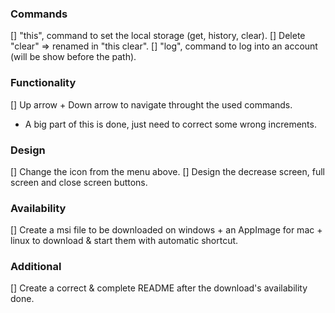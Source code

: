 ### Commands

[] "this", command to set the local storage (get, history, clear).
[] Delete "clear" => renamed in "this clear".
[] "log", command to log into an account (will be show before the path).

### Functionality
[] Up arrow + Down arrow to navigate throught the used commands.
- A big part of this is done, just need to correct some wrong increments.

### Design

[] Change the icon from the menu above.
[] Design the decrease screen, full screen and close screen buttons.

### Availability

[] Create a msi file to be downloaded on windows + an AppImage for mac + linux to download & start them with automatic shortcut.

### Additional

[] Create a correct & complete README after the download's availability done.
